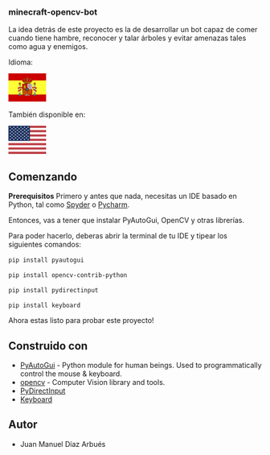 ### minecraft-opencv-bot

La idea detrás de este proyecto es la de desarrollar un bot capaz de comer cuando tiene hambre, reconocer y talar árboles y evitar amenazas tales como agua y enemigos.

Idioma:

![Spanish](/images/es.png)


También disponible en:

[![English](/images/us.png)](README.md)


## Comenzando

**Prerequisitos**
Primero y antes que nada, necesitas un IDE basado en Python, tal como [Spyder](https://www.spyder-ide.org/) o [Pycharm](https://www.jetbrains.com/es-es/pycharm/).

Entonces, vas a tener que instalar PyAutoGui, OpenCV y otras librerías.

Para poder hacerlo, deberas abrir la terminal de tu IDE y tipear los siguientes comandos:

```
pip install pyautogui
```
```
pip install opencv-contrib-python
```
```
pip install pydirectinput
```
```
pip install keyboard
```
Ahora estas listo para probar este proyecto!

## Construido con

- [PyAutoGui](https://pypi.org/project/PyAutoGUI/) - Python module for human beings. Used to programmatically control the mouse & keyboard.
- [opencv](https://opencv.org/releases/) - Computer Vision library and tools.
- [PyDirectInput](https://pypi.org/project/PyDirectInput/)
- [Keyboard](https://pypi.org/project/keyboard/)

## Autor

- Juan Manuel Díaz Arbués
